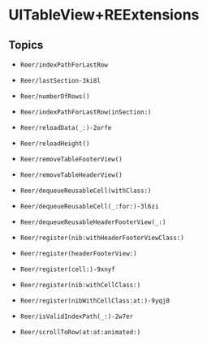 # UITableView+REExtensions

## Topics

- ``Reer/indexPathForLastRow``

- ``Reer/lastSection-3ki8l``

- ``Reer/numberOfRows()``

- ``Reer/indexPathForLastRow(inSection:)``

- ``Reer/reloadData(_:)-2orfe``

- ``Reer/reloadHeight()``

- ``Reer/removeTableFooterView()``

- ``Reer/removeTableHeaderView()``

- ``Reer/dequeueReusableCell(withClass:)``

- ``Reer/dequeueReusableCell(_:for:)-3l6zi``

- ``Reer/dequeueReusableHeaderFooterView(_:)``

- ``Reer/register(nib:withHeaderFooterViewClass:)``

- ``Reer/register(headerFooterView:)``

- ``Reer/register(cell:)-9xnyf``

- ``Reer/register(nib:withCellClass:)``

- ``Reer/register(nibWithCellClass:at:)-9yqj0``

- ``Reer/isValidIndexPath(_:)-2w7er``

- ``Reer/scrollToRow(at:at:animated:)``
